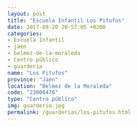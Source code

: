 ```yaml
---
layout: post
title: "Escuela Infantil Los Pitufos"
date: 2017-09-20 20:57:05 +0200
categories:
- Escuela Infantil
- jaen
- belmez-de-la-moraleda
- Centro público
- guarderia
name: "Los Pitufos"
province: "Jaén"
location: "Belmez de la Moraleda"
code: "23008476"
type: "Centro público"
img: guarderia.jpg
permalink: /guarderias/los-pitufos.html
---
```

